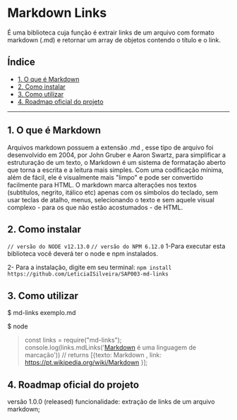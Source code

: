 # Markdown Links

É uma biblioteca cuja função é extrair links de um arquivo com formato markdown (.md) e retornar um array de objetos contendo o título e o link.

## Índice

* [1. O que é Markdown](#1-oque-é-markdown)
* [2. Como instalar](#2-como-instalar)
* [3. Como utilizar](#3-como-utilizar)
* [4. Roadmap oficial do projeto](#4-roadmap)


***

## 1. O que é Markdown

Arquivos markdown possuem a extensão .md , esse tipo de arquivo foi desenvolvido em 2004, por John Gruber e Aaron Swartz, para simplificar a estruturação de um texto, o Markdown é um sistema de formatação aberto que torna a escrita e a leitura mais simples. Com uma codificação mínima, além de fácil, ele é visualmente mais "limpo" e pode ser convertido facilmente para HTML. O markdown marca alterações nos textos (subtítulos, negrito, itálico etc) apenas com os símbolos do teclado, sem usar teclas de atalho, menus, selecionando o texto e sem aquele visual complexo - para os que não estão acostumados - de HTML.

## 2. Como instalar
`// versão do NODE v12.13.0`
`// versão do NPM 6.12.0`
1-Para executar esta biblioteca você deverá ter o node e npm instalados.

2- Para a instalação, digite em seu terminal: 
`npm install https://github.com/LeticiaISilveira/SAP003-md-links`




## 3. Como utilizar
$ md-links exemplo.md

$ node
> const links = require("md-links");
> console.log(links.mdLinks('[Markdown](https://pt.wikipedia.org/wiki/Markdown) é uma linguagem de marcação'))
> // returns [{texto: Markdown , link: https://pt.wikipedia.org/wiki/Markdown }];

## 4. Roadmap oficial do projeto

versão 1.0.0 (released)
funcionalidade: extração de links de um arquivo markdown;
